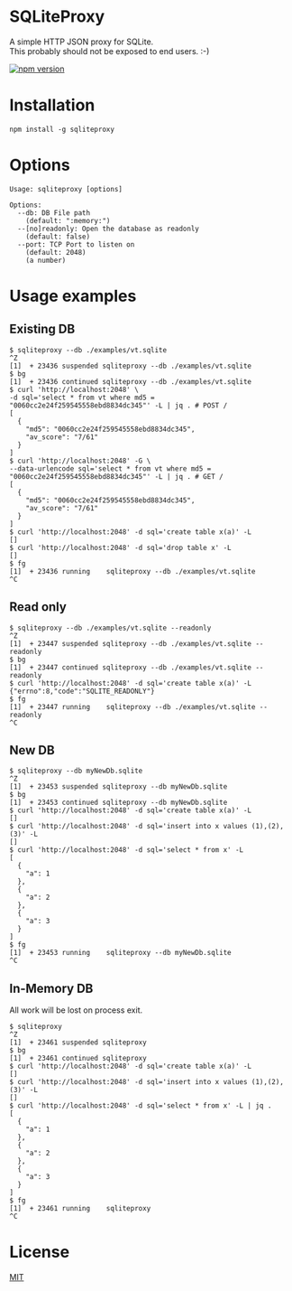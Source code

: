 # SQLiteProxy
A simple HTTP JSON proxy for SQLite.  
This probably should not be exposed to end users. :-)   
  
[![npm version](https://badge.fury.io/js/sqliteproxy.svg)](https://badge.fury.io/js/sqliteproxy)

# Installation
```
npm install -g sqliteproxy
```

# Options
```
Usage: sqliteproxy [options]

Options:
  --db: DB File path
    (default: ":memory:")
  --[no]readonly: Open the database as readonly
    (default: false)
  --port: TCP Port to listen on
    (default: 2048)
    (a number)
```

# Usage examples
## Existing DB
```
$ sqliteproxy --db ./examples/vt.sqlite 
^Z
[1]  + 23436 suspended sqliteproxy --db ./examples/vt.sqlite
$ bg
[1]  + 23436 continued sqliteproxy --db ./examples/vt.sqlite
$ curl 'http://localhost:2048' \
-d sql='select * from vt where md5 = "0060cc2e24f259545558ebd8834dc345"' -L | jq . # POST /
[
  {
    "md5": "0060cc2e24f259545558ebd8834dc345",
    "av_score": "7/61"
  }
]
$ curl 'http://localhost:2048' -G \
--data-urlencode sql='select * from vt where md5 = "0060cc2e24f259545558ebd8834dc345"' -L | jq . # GET /
[
  {
    "md5": "0060cc2e24f259545558ebd8834dc345",
    "av_score": "7/61"
  }
]
$ curl 'http://localhost:2048' -d sql='create table x(a)' -L
[]
$ curl 'http://localhost:2048' -d sql='drop table x' -L 
[]
$ fg
[1]  + 23436 running    sqliteproxy --db ./examples/vt.sqlite
^C
```

## Read only
```
$ sqliteproxy --db ./examples/vt.sqlite --readonly 
^Z
[1]  + 23447 suspended sqliteproxy --db ./examples/vt.sqlite --readonly
$ bg
[1]  + 23447 continued sqliteproxy --db ./examples/vt.sqlite --readonly
$ curl 'http://localhost:2048' -d sql='create table x(a)' -L
{"errno":8,"code":"SQLITE_READONLY"}
$ fg
[1]  + 23447 running    sqliteproxy --db ./examples/vt.sqlite --readonly
^C
```

## New DB
```
$ sqliteproxy --db myNewDb.sqlite 
^Z
[1]  + 23453 suspended sqliteproxy --db myNewDb.sqlite
$ bg
[1]  + 23453 continued sqliteproxy --db myNewDb.sqlite
$ curl 'http://localhost:2048' -d sql='create table x(a)' -L
[]
$ curl 'http://localhost:2048' -d sql='insert into x values (1),(2),(3)' -L     
[]
$ curl 'http://localhost:2048' -d sql='select * from x' -L
[
  {
    "a": 1
  },
  {
    "a": 2
  },
  {
    "a": 3
  }
]
$ fg
[1]  + 23453 running    sqliteproxy --db myNewDb.sqlite
^C
```

## In-Memory DB
All work will be lost on process exit.
```
$ sqliteproxy 
^Z
[1]  + 23461 suspended sqliteproxy
$ bg
[1]  + 23461 continued sqliteproxy
$ curl 'http://localhost:2048' -d sql='create table x(a)' -L
[]
$ curl 'http://localhost:2048' -d sql='insert into x values (1),(2),(3)' -L     
[]
$ curl 'http://localhost:2048' -d sql='select * from x' -L | jq .
[
  {
    "a": 1
  },
  {
    "a": 2
  },
  {
    "a": 3
  }
]
$ fg
[1]  + 23461 running    sqliteproxy
^C
```

 # License
 [MIT](/LICENSE.md)